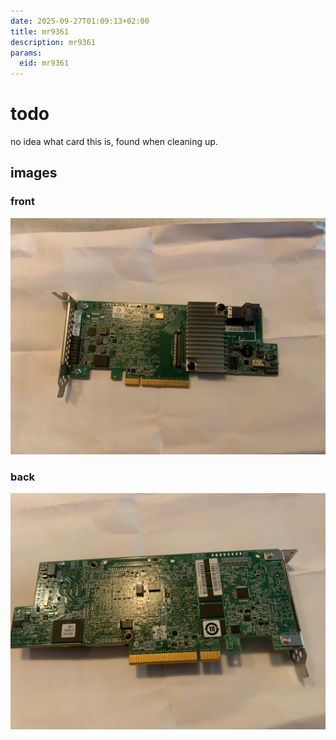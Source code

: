 ```yaml
---
date: 2025-09-27T01:09:13+02:00
title: mr9361
description: mr9361
params:
  eid: mr9361
---
```

# todo

no idea what card this is, found when cleaning up.

## images
### front
![](mr9361-4i_1.jpg)
### back
![](mr9361-4i_2.jpg)
